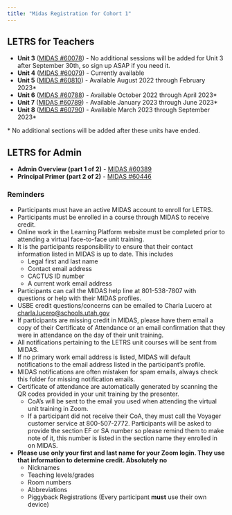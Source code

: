 ```yaml
---
title: "Midas Registration for Cohort 1"
---
```


## LETRS for Teachers

- **Unit 3** ([MIDAS #60078](https://usbe.midaseducation.com/professional-development/courses/course/60078?qQuery=60078&isUpcomingSectionsHidden=0)) - No additional sessions will be added for Unit 3 after September 30th, so sign up ASAP if you need it.
- **Unit 4** ([MIDAS #60079](https://usbe.midaseducation.com/professional-development/courses/course/60079?qQuery=60079&isUpcomingSectionsHidden=1)) - Currently available
- **Unit 5** ([MIDAS #60810](https://usbe.midaseducation.com/professional-development/courses/course/60810?qQuery=60810&isUpcomingSectionsHidden=1)) - Available August 2022 through February 2023*
- **Unit 6** ([MIDAS #60788](https://usbe.midaseducation.com/professional-development/courses/course/60788?qQuery=60788&isUpcomingSectionsHidden=1)) - Available October 2022 through April 2023*
- **Unit 7** ([MIDAS #60789](https://usbe.midaseducation.com/professional-development/courses/course/60789?qQuery=60789&isUpcomingSectionsHidden=1)) - Available January 2023 through June 2023*
- **Unit 8** ([MIDAS #60790](https://usbe.midaseducation.com/professional-development/courses/course/60790?qQuery=60790&isUpcomingSectionsHidden=1)) - Available March 2023 through September 2023*

\* No additional sections will be added after these units have ended.

## LETRS for Admin

- **Admin Overview (part 1 of 2)** - [MIDAS #60389](https://usbe.midaseducation.com/professional-development/courses/course/60389?qQuery=60389&isUpcomingSectionsHidden=0)
- **Principal Primer (part 2 of 2)** - [MIDAS #60446](https://usbe.midaseducation.com/professional-development/courses/course/60446?qQuery=60446&isUpcomingSectionsHidden=1)

### Reminders

- Participants must have an active MIDAS account to enroll for LETRS.
- Participants must be enrolled in a course through MIDAS to receive credit.
- Online work in the Learning Platform website must be completed prior to attending a virtual face-to-face unit training.
- It is the participants responsibility to ensure that their contact information listed in MIDAS is up to date.  This includes
	- Legal first and last name
	- Contact email address
	- CACTUS ID number
	- A current work email address
- Participants can call the MIDAS help line at 801-538-7807 with questions or help with their MIDAS profiles.
- USBE credit questions/concerns can be emailed to Charla Lucero at charla.lucero@schools.utah.gov
- If participants are missing credit in MIDAS, please have them email a copy of their Certificate of Attendance or an email confirmation that they were in attendance on the day of their unit training.
- All notifications pertaining to the LETRS unit courses will be sent from MIDAS.
- If no primary work email address is listed, MIDAS will default notifications to the email address listed in the participant’s profile.
- MIDAS notifications are often mistaken for spam emails, always check this folder for missing notification emails.
- Certificate of attendance are automatically generated by scanning the QR codes provided in your unit training by the presenter.
	- CoA’s will be sent to the email you used when attending the virtual unit training in Zoom.
	- If a participant did not receive their CoA, they must call the Voyager customer service at 800-507-2772.  Participants will be asked to provide the section EF or SA number so please remind them to make note of it, this number is listed in the section name they enrolled in on MIDAS.
- **Please use only your first and last name for your Zoom login.  They use that information to determine credit.  Absolutely no**
	- Nicknames
	- Teaching levels/grades
	- Room numbers
	- Abbreviations
	- Piggyback Registrations (Every participant **must** use their own device)
